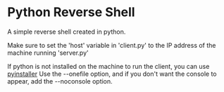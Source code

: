 # Python Reverse Shell
A simple reverse shell created in python.

Make sure to set the 'host' variable in 'client.py' to the IP address of the machine running 'server.py'

If python is not installed on the machine to run the client, you can use [pyinstaller](https://www.pyinstaller.org/downloads.html) 
Use the --onefile option, and if you don't want the console to appear, add the --noconsole option.
